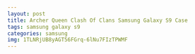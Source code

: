 ```yaml
---
layout: post
title: Archer Queen Clash Of Clans Samsung Galaxy S9 Case
tags: samsung galaxy s9
categories: samsung
img: 1TLNRjUB8yAGT56FGrq-6lNu7FIzTPWMF
---
```

